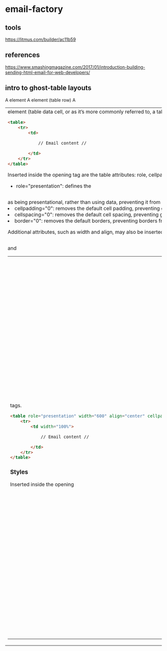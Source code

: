 # email-factory

## tools
https://litmus.com/builder/ac11b59

## references
https://www.smashingmagazine.com/2017/01/introduction-building-sending-html-email-for-web-developers/

## intro to ghost-table layouts

A <table> element
A <tr> element (table row)
A <td> element (table data cell, or as it’s more commonly referred to, a table cell)

```html
<table>
    <tr>
        <td>

            // Email content //

        </td>
    </tr>
</table>
```

Inserted inside the opening <table> tag are the table attributes: role, cellpadding, cellspacing, and border. The attributes are defined as follows:

- role="presentation": defines the <table> as being presentational, rather than using data, preventing it from creating issues for subscribers using assistive technologies such as screen readers.
- cellpadding="0": removes the default cell padding, preventing gaps appearing around the content of each table cell.
- cellspacing="0": removes the default cell spacing, preventing gaps appearing between each table cell.
- border="0": removes the default borders, preventing borders from appearing in the table.

Additional attributes, such as width and align, may also be inserted inside the opening <table> and <td> tags.

```html 
<table role="presentation" width="600" align="center" cellpadding="0" cellspacing="0" border="0">
    <tr>
        <td width="100%">

            // Email content //

        </td>
    </tr>
</table>
```

### Styles
Inserted inside the opening <td> tag is the inline CSS that styles the table cell (the <td>) and its content. The text styling will be inherited by all the paragraphs within the <td>, unless the paragraphs themselves have inline CSS overriding those styles inside their respective opening <p> tags. The style margin:0; is applied inside each opening <p> tag to remove the default spacing applied to paragraphs.

```html 
<table role="presentation" width="600" align="center" cellpadding="0" cellspacing="0" border="0">
    <tr>
        <td width="100%" style="font-family:Arial, sans-serif; font-size:16px; line-height:1.5em; color:#333333; padding:2em; background-color:#e4e4e4;">

            <p style="margin:0;">Paragraph of text.</p>

        </td>
    </tr>
</table>
```

## responsive layout: FLUID

The easiest solution is to stick to a single column and make your emails fluid. This means that as the viewport shrinks, your content area shrinks.

```css
.container {
  max-width: 600px;
  width: 100%;
}
```

## Images in email

When inserting images remember to include the following attributes or risk them breaking in different clients:

- `src`
- `alt`
- `width`
- `height`
- `border`

# RESPONSIVE IMAGES
As mentioned, use Retina images at 1.5× to 3×, and set image dimensions inline.

```html
<img src="https://www.smashingmagazine.com/wp-content/uploads/2016/11/logo.png" height="100" width="600" alt="Company Logo" style="max-width: 100%;">
```

We can’t rely on max-width: 100%; because some clients ignore it. You will also want to embed the following CSS:

```css
@media only screen and (max-width: 620px) {
  img {
    height: auto !important;
    max-width: 100% !important;
    width: auto !important;
  }
}
```

- `<table>` instead of `<div>`,
- when using tables, don’t forget `border="0" cellpadding="0" cellspacing="0"`.
- `#FFFFFF` instead of `#FFF`,
- `padding` instead of `margin`,
- CSS2 instead of CSS3,
- HTML4 instead of HTML5,
- `background-color` instead of `background`,
- HTML attributes instead of CSS,
- inline CSS instead of style sheets or `<style>` blocks.
- consider fontsize medium or fontsize max to avoid zoom
